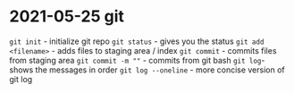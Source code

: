 # 2021-05-25 git

`git init` - initialize git repo
`git status` - gives you the status
`git add <filename>` - adds files to staging area / index
`git commit` - commits files from staging area
`git commit -m ""` - commits from git bash
`git log`- shows the messages in order
`git log --oneline` - more concise version of git log
